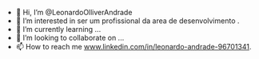 - 👋 Hi, I’m @LeonardoOlliverAndrade
- 👀 I’m interested in  ser um profissional da area de  desenvolvimento .
- 🌱 I’m currently learning ...
- 💞️ I’m looking to collaborate on ...
- 📫 How to reach me www.linkedin.com/in/leonardo-andrade-96701341.

<!---
LeonardoOlliverAndrade
--->
